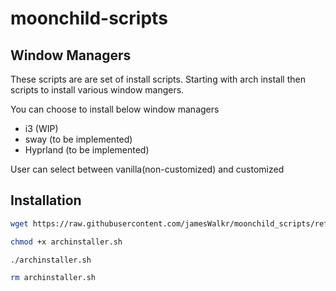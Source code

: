 # moonchild-scripts

## Window Managers

These scripts are are set of install scripts.
Starting with arch install then scripts to install various window mangers.

You can choose to install below window managers

- i3 (WIP)
- sway (to be implemented)
- Hyprland (to be implemented)

User can select between vanilla(non-customized) and customized

## Installation

```bash
wget https://raw.githubusercontent.com/jamesWalkr/moonchild_scripts/refs/heads/main/archinstaller.sh

chmod +x archinstaller.sh

./archinstaller.sh

rm archinstaller.sh
```
